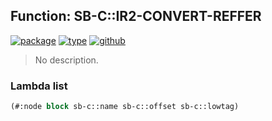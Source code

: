 ## Function: SB-C::IR2-CONVERT-REFFER
[![package](https://img.shields.io/badge/Package-SB--C-5f9ea0.svg?style=social&colorA=999999)](../) [![type](https://img.shields.io/badge/Type-Function-5f9ea0.svg?style=social&colorA=999999)](../#function) [![github](https://img.shields.io/badge/GitHub-View_the_source-5f9ea0.svg?style=social&colorA=999999&logo=github)](https://github.com/sbcl/sbcl/blob/master/src/compiler/generic/vm-ir2tran.lisp/) 

> No description.

### Lambda list
```cl
(#:node block sb-c::name sb-c::offset sb-c::lowtag)
```
